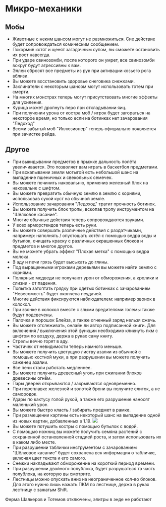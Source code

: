 # Микро-механики

## Мобы

- Животные с неким шансом могут не размножиться. Сие действие будет сопровождаться комическим сообщением.
- Покормив котят и щенят загадочным супом, вы сможете остановить их рост навсегда.
- При ударе свинозомби, после которого он умрет, все свинозомби вокруг будут агрессивны к вам.
- Эллеи сбросят все предметы из рук при активации козьего рога вблизи.
- Вы можете восстановить здоровье снеговика снежками.
- Заклинатели с некоторым шансом могут использовать тотем при смерти.
- На многих монстрах теперь могут присутствовать многие эффекты для усиления.
- Курица может дропнуть перо при откладывании яиц.
- При получении урона от костра моб / игрок будет загораться на некоторое время, но только если на ботинках нет зачарования "Ледоход"
- Всеми забытый моб "Иллюзионер" теперь официально появляется при зачистке рейда.

## Другое

- При выкидывании предметов в прыжке дальность полёта увеличивается. Это позволяет вам играть в баскетбол предметами.
- При вскапывании земли мотыгой есть небольшой шанс на выпадение пшеничных и свекольных семечек.
- Вы можете починить наковальню, применив железный блок на наковальне с шифтом. 
- Вы можете превратить обычную землю в землю с корнями, использовав сухой куст на обычной земле.
- Использование зачарования "Ледоход" тратит прочность ботинок.
- Вы можете получить блок тропы, вскопав тропу инструментом на "Шёлковое касание".
- Многие обычные действия теперь сопровождаются звуками.
- У всех арморстендов теперь есть руки.
- Вы можете совершать различные действия с раздатчиками, например: наполнять / опустошать котёл с помощью ведра воды и бутылок, очищать краску с различных окрашенных блоков и предметов и многое другое.
- Вы не можете убрать эффект "Плохая метка" с помощью ведра молока.
- В аду и печи грязь будет высыхать до глины.
- Под выращенными игроками деревьями вы можете найти землю с корнями. 
- Полярные медведи не получают урон от обморожения, а кролики и слизни - от падения.
- Попытка затоптать грядку при одетых ботинках с зачарованием "Невесомость" будет окончена неудачей.
- Многие действия фиксируются наблюдателем: например звонок в колокол.
- При звонке в колокол вместе с злыми вредителями големы также будут подсвечены.
- Палочка и порошок Блейза, а также огненный заряд нельзя сжечь.
- Вы можете отслеживать, онлайн ли автор подписанной книги. Для включения / выключения этой функции необходимо кликнуть пкм с шифтом по воздуху, держа в руках саму книгу.
- Стрелы вечно горят в аду.
- Частичек от невидимости теперь намного меньше.
- Вы можете получить цветущую листву азалии из обычной с помощью костной муки, а при разрушении вы можете получить саженец азалии.
- Все печи стали работать медленнее.
- Вы можете получить древесный уголь при сжигании блоков древесины огнём.
- Пары дверей открываются / закрываются одновременно.
- При переплавке железной и золотой брони вы получите слиток, а не самородок.
- Удары по кактусу голой рукой, а также его разрушение наносят маленький урон.
- Вы можете быстро класть / забирать предмет в рамке.
- При размещении картины есть некоторый шанс на выпадение одной из новых картин, добавленных в 1.19.
![](https://static.planetminecraft.com/files/image/minecraft/data-pack/2022/478/15766154-pack_xl.webp)
- Вы можете потушить костры с помощью бутылок с водой.
- С помощью ножниц вы можете получить семяна растений с сохраненной остановленной стадией роста, и затем использовать их в каком либо месте.
- При разрушении таблички инструментом с зачарованием "Шёлковое касание" будет сохранена вся информация о табличке, включая цвет текста и его самого.
- Снежки накладывают обморожение на короткий период времени.
- При разрушении двойного полублока, будет разрушаться та часть полублока, на которую вы смотрите.
- Лестницы можно опускать вниз на неограниченное кол-во блоков. Для этого нужно лишь нажать ПКМ по лестнице, держа в руках лестницу с зажатым Shift.

Ферма Шалкеров и Тотемов отключены, элитры в энде не работают
